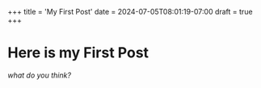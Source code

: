 +++
title = 'My First Post'
date = 2024-07-05T08:01:19-07:00
draft = true
+++

# Here is my First Post
*what do you think?*